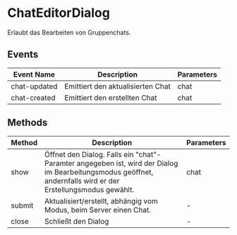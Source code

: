 # ChatEditorDialog

Erlaubt das Bearbeiten von Gruppenchats.

## Events

<!-- @vuese:ChatEditorDialog:events:start -->
|Event Name|Description|Parameters|
|---|---|---|
|chat-updated|Emittiert den aktualisierten Chat|chat|
|chat-created|Emittiert den erstellten Chat|chat|

<!-- @vuese:ChatEditorDialog:events:end -->


## Methods

<!-- @vuese:ChatEditorDialog:methods:start -->
|Method|Description|Parameters|
|---|---|---|
|show|Öffnet den Dialog. Falls ein "chat"-Paramter angegeben ist, wird der Dialog im Bearbeitungsmodus geöffnet, andernfalls wird er der Erstellungsmodus gewählt.|chat|
|submit|Aktualisiert/erstellt, abhängig vom Modus, beim Server einen Chat.|-|
|close|Schließt den Dialog|-|

<!-- @vuese:ChatEditorDialog:methods:end -->


